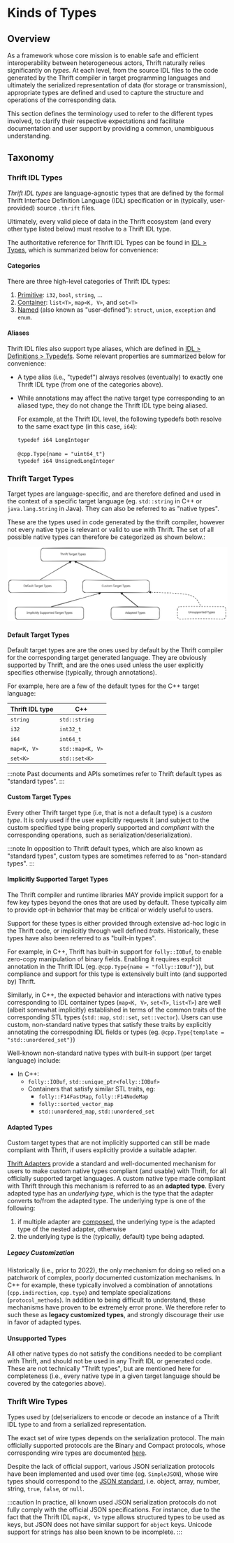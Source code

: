 # Kinds of Types

## Overview

As a framework whose core mission is to enable safe and efficient
interoperability between heterogeneous actors, Thrift naturally relies
significantly on *types*. At each level, from the source IDL files to the
code generated by the Thrift compiler in target programming languages and
ultimately the serialized representation of data (for storage or transmission),
appropriate types are defined and used to capture the structure and operations
of the corresponding data.

This section defines the terminology used to refer to the different types
involved, to clarify their respective expectations and facilitate documentation
and user support by providing a common, unambiguous understanding.

## Taxonomy

### Thrift IDL Types

*Thrift IDL types* are language-agnostic types that are defined by the formal
Thrift Interface Definition Language (IDL) specification or in (typically,
user-provided) source `.thrift` files.

Ultimately, every valid piece of data in the Thrift ecosystem (and every other
type listed below) must resolve to a Thrift IDL type.

The authoritative reference for Thrift IDL Types can be found in
[IDL > Types](../idl/index.md#types), which is summarized below for convenience:

#### Categories

There are three high-level categories of Thrift IDL types:
  1. [Primitive](../idl/index.md#primitive-types): `i32`, `bool`, `string`, ...
  2. [Container](../idl/index.md#container-types): `list<T>`, `map<K, V>`, and
     `set<T>`
  3. [Named](../idl/index.md#named-types) (also known as "user-defined"):
     `struct`, `union`, `exception` and `enum`.

#### Aliases

Thrift IDL files also support type aliases, which are defined in
[IDL > Definitions > Typedefs](../idl/index.md#typedefs). Some relevant
properties are summarized below for convenience:

* A type alias (i.e., "typedef") always resolves (eventually) to exactly one
  Thrift IDL type (from one of the categories above).
* While annotations may affect the native target type corresponding to an
  aliased type, they do not change the Thrift IDL type being aliased.

  For example, at the Thrift IDL level, the following typedefs both resolve to
  the same exact type (in this case, `i64`):

  ```thrift
  typedef i64 LongInteger

  @cpp.Type{name = "uint64_t"}
  typedef i64 UnsignedLongInteger
  ```

### Thrift Target Types

Target types are language-specific, and are therefore defined and used in the
context of a specific target language (eg. `std::string` in C++ or
`java.lang.String` in Java). They can also be referred to as "native types".

These are the types used in code generated by the thrift compiler, however not
every native type is relevant or valid to use with Thrift. The set of all
possible native types can therefore be categorized as shown below.:


<!-- Diagram source: ../assets/thrift_native_types.excalidraw -->
![Thrift Target Type Hierarchy](thrift_native_types.svg)

#### Default Target Types

Default target types are are the ones used by default by the Thrift compiler for
the corresponding target generated language. They are obviously supported by
Thrift, and are the ones used unless the user explicitly specifies otherwise
(typically, through annotations).

For example, here are a few of the default types for the C++ target language:

| Thrift IDL type | C++              |
| ---             | ---              |
| `string`        | `std::string`    |
| `i32`           | `int32_t`        |
| `i64`           | `int64_t`        |
| `map<K, V>`     | `std::map<K, V>` |
| `set<K>`        | `std::set<K>`    |

:::note
Past documents and APIs sometimes refer to Thrift default types as "standard
types".
:::

#### Custom Target Types

Every other Thrift target type (i.e, that is not a default type) is a *custom
type*. It is only used if the user explicitly requests it (and subject to the
custom specified type being properly supported and *compliant* with the
corresponding operations, such as serialization/deserialization).

:::note
In opposition to Thrift default types, which are also known as "standard types",
custom types are sometimes referred to as "non-standard types".
:::

#### Implicitly Supported Target Types

The Thrift compiler and runtime libraries MAY provide implicit support for a few
key types beyond the ones that are used by default. These typically aim to
provide opt-in behavior that may be critical or widely useful to users.

Support for these types is either provided through extensive ad-hoc logic in the
Thrift code, or implicitly through well defined *traits*. Historically, these
types have also been referred to as "built-in types".

For example, in C++, Thrift has built-in support for `folly::IOBuf`, to enable
zero-copy manipulation of binary fields. Enabling it requires explicit
annotation in the Thrift IDL (eg. `@cpp.Type{name = "folly::IOBuf"}`), but
compliance and support for this type is extensively built into (and supported
by) Thrift.

Similarly, in C++, the expected behavior and interactions with native types
corresponding to IDL container types (`map<K, V>`, `set<T>`, `list<T>`) are well
(albeit somewhat implicitly) established in terms of the common traits of the
corresponding STL types (`std::map`, `std::set`, `set::vector`). Users can use
custom, non-standard native types that satisfy these traits by explicitly
annotating the correspodning IDL fields or types (eg.
`@cpp.Type{template = "std::unordered_set"}`)


Well-known non-standard native types with built-in support (per target language)
include:
* In C++:
    * `folly::IOBuf`, `std::unique_ptr<folly::IOBuf>`
    * Containers that satisfy similar STL traits, eg:
        * `folly::F14FastMap`, `folly::F14NodeMap`
        * `folly::sorted_vector_map`
        * `std::unordered_map`, `std::unordered_set`


#### Adapted Types

Custom target types that are not implicitly supported can still be made
compliant with Thrift, if users explicitly provide a suitable adapter.

[Thrift Adapters](../features/adapters.md) provide a standard and
well-documented mechanism for users to make custom native types compliant (and
usable) with Thrift, for all officially supported target languages. A custom
native type made compliant with Thrift through this mechanism is referred to as
an **adapted type**. Every adapted type has an *underlying type*, which is the
type that the adapter converts to/from the adapted type. The underlying type is
one of the following:
1. if multiple adapter are [composed](../features/adapters.md#compose), the
   underlying type is the adapted type of the nested adapter, otherwise
2. the underlying type is the (typically, default) type being adapted.

##### Legacy Customization
Historically (i.e., prior to 2022), the only mechanism for doing so relied on a
patchwork of complex, poorly documented customization mechanisms. In C++ for
example, these typically involved a combination of annotations
(`cpp.indirection`, `cpp.type`) and template specializations
(`protocol_methods`). In addition to being difficult to understand, these
mechanisms have proven to be extremely error prone. We therefore refer to such
these as **legacy customized types**, and strongly discourage their use in favor
of adapted types.


#### Unsupported Types

All other native types do not satisfy the conditions needed to be compliant with
Thrift, and should not be used in any Thrift IDL or generated code. These are
not technically "Thrift types", but are mentioned here for completeness (i.e.,
every native type in a given target language should be covered by the categories
above).


### Thrift Wire Types
Types used by (de)serializers to encode or decode an instance of a Thrift IDL
type to and from a serialized representation.

The exact set of wire types depends on the serialization protocol. The main
officially supported protocols are the Binary and Compact protocols, whose
corresponding wire types are documented
[here](../features/serialization/protocols.md#thrift-types).

Despite the lack of official support, various JSON serialization protocols have
been implemented and used over time (eg. `SimpleJSON`), whose wire types should
correspond to the [JSON standard](https://www.json.org/), i.e. object, array,
number, string, `true`, `false`, or `null`.

:::caution
In practice, all known used JSON serialization protocols do not fully comply
with the official JSON specifications. For instance, due to the fact that the
Thrift IDL `map<K, V>` type allows structured types to be used as keys, but JSON
does not have similar support for `object` keys. Unicode support for strings has
also been known to be incomplete.
:::
